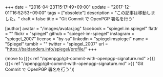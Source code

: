 +++
date = "2016-04-23T15:17:49+09:00"
update = "2017-12-01T16:52:53+09:00"
tags = ["obsolete"]
description = "この記事は移動しました。"
draft = false
title = "Git Commit で OpenPGP 署名を行う"

[author]
  avatar = "/images/avatar.jpg"
  facebook = "spiegel.im.spiegel"
  flattr = ""
  flickr = "spiegel"
  github = "spiegel-im-spiegel"
  instagram = "spiegel_2007"
  license = "by-sa"
  linkedin = "spiegelimspiegel"
  name = "Spiegel"
  tumblr = ""
  twitter = "spiegel_2007"
  url = "https://baldanders.info/spiegel/profile/"
+++

(move to [{{< ref "/openpgp/git-commit-with-openpgp-signature.md" >}}]({{< ref "/openpgp/git-commit-with-openpgp-signature.md" >}} "Git Commit で OpenPGP 署名を行う"))
